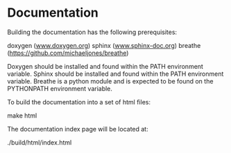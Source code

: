# Documentation

Building the documentation has the following prerequisites:

doxygen (www.doxygen.org)
sphinx (www.sphinx-doc.org)
breathe (https://github.com/michaeljones/breathe)

Doxygen should be installed and found within the PATH environment variable.
Sphinx should be installed and found within the PATH environment variable.
Breathe is a python module and is expected to be found on the PYTHONPATH environment variable.

To build the documentation into a set of html files:

make html

The documentation index page will be located at:

./build/html/index.html


